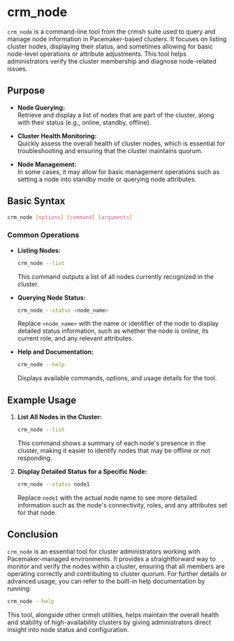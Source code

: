 # crm_node

`crm_node` is a command-line tool from the crmsh suite used to query and manage node information in Pacemaker-based clusters. It focuses on listing cluster nodes, displaying their status, and sometimes allowing for basic node-level operations or attribute adjustments. This tool helps administrators verify the cluster membership and diagnose node-related issues.



## Purpose

- **Node Querying:**  
  Retrieve and display a list of nodes that are part of the cluster, along with their status (e.g., online, standby, offline).

- **Cluster Health Monitoring:**  
  Quickly assess the overall health of cluster nodes, which is essential for troubleshooting and ensuring that the cluster maintains quorum.

- **Node Management:**  
  In some cases, it may allow for basic management operations such as setting a node into standby mode or querying node attributes.



## Basic Syntax

```bash
crm_node [options] [command] [arguments]
```

### Common Operations

- **Listing Nodes:**
  ```bash
  crm_node --list
  ```
  This command outputs a list of all nodes currently recognized in the cluster.

- **Querying Node Status:**
  ```bash
  crm_node --status <node_name>
  ```
  Replace `<node_name>` with the name or identifier of the node to display detailed status information, such as whether the node is online, its current role, and any relevant attributes.

- **Help and Documentation:**
  ```bash
  crm_node --help
  ```
  Displays available commands, options, and usage details for the tool.



## Example Usage

1. **List All Nodes in the Cluster:**
   ```bash
   crm_node --list
   ```
   This command shows a summary of each node's presence in the cluster, making it easier to identify nodes that may be offline or not responding.

2. **Display Detailed Status for a Specific Node:**
   ```bash
   crm_node --status node1
   ```
   Replace `node1` with the actual node name to see more detailed information such as the node's connectivity, roles, and any attributes set for that node.



## Conclusion

`crm_node` is an essential tool for cluster administrators working with Pacemaker-managed environments. It provides a straightforward way to monitor and verify the nodes within a cluster, ensuring that all members are operating correctly and contributing to cluster quorum. For further details or advanced usage, you can refer to the built-in help documentation by running:
```bash
crm_node --help
```

This tool, alongside other crmsh utilities, helps maintain the overall health and stability of high-availability clusters by giving administrators direct insight into node status and configuration.
